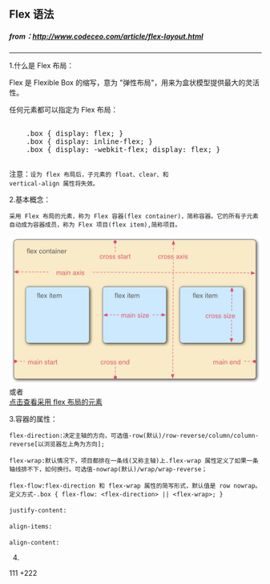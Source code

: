 
## Flex 语法

##### from：http://www.codeceo.com/article/flex-layout.html
-----------------

1.什么是 Flex 布局：   

  Flex 是 Flexible Box 的缩写，意为 "弹性布局"，用来为盒状模型提供最大的灵活性。   

  任何元素都可以指定为 Flex 布局：   

  <pre>   
  	.box { display: flex; }
  	.box { display: inline-flex; }
  	.box { display: -webkit-flex; display: flex; }
  </pre>   

  注意：<code>设为 flex 布局后，子元素的 float、clear、和 vertical-align 属性将失效。</code>

2.基本概念：   

	采用 Flex 布局的元素，称为 Flex 容器(flex container)，简称容器。它的所有子元素自动成为容器成员，称为 Flex 项目(flex item),简称项目。   

![aaa](./images/flexible-box-elements.jpg)   
或者   
[点击查看采用 flex 布局的元素]('./images/flexible-box-elements.jpg')   


3.容器的属性：   

	flex-direction:决定主轴的方向，可选值-row(默认)/row-reverse/column/column-reverse[以浏览器左上角为方向];   

	flex-wrap:默认情况下，项目都排在一条线(又称主轴)上.flex-wrap 属性定义了如果一条轴线排不下，如何换行。可选值-nowrap(默认)/wrap/wrap-reverse；

	flex-flow:flex-direction 和 flex-wrap 属性的简写形式，默认值是 row nowrap。定义方式-.box { flex-flow: <flex-direction> || <flex-wrap>; }

	justify-content:

	align-items:

	align-content:   

4.

111
+222